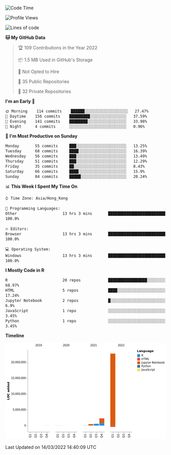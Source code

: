 

<!--**wt12318/wt12318** is a ✨ _special_ ✨ repository because its `README.md` (this file) appears on your GitHub profile.-->

<!--START_SECTION:waka-->
![Code Time](http://img.shields.io/badge/Code%20Time-18%20hrs%2016%20mins-blue)

![Profile Views](http://img.shields.io/badge/Profile%20Views-145-blue)

![Lines of code](https://img.shields.io/badge/From%20Hello%20World%20I%27ve%20Written-26%20Million%20lines%20of%20code-blue)

**🐱 My GitHub Data** 

> 🏆 109 Contributions in the Year 2022
 > 
> 📦 1.5 MB Used in GitHub's Storage 
 > 
> 🚫 Not Opted to Hire
 > 
> 📜 35 Public Repositories 
 > 
> 🔑 32 Private Repositories  
 > 
**I'm an Early 🐤** 

```text
🌞 Morning    114 commits    ██████░░░░░░░░░░░░░░░░░░░   27.47% 
🌆 Daytime    156 commits    █████████░░░░░░░░░░░░░░░░   37.59% 
🌃 Evening    141 commits    ████████░░░░░░░░░░░░░░░░░   33.98% 
🌙 Night      4 commits      ░░░░░░░░░░░░░░░░░░░░░░░░░   0.96%

```
📅 **I'm Most Productive on Sunday** 

```text
Monday       55 commits     ███░░░░░░░░░░░░░░░░░░░░░░   13.25% 
Tuesday      68 commits     ████░░░░░░░░░░░░░░░░░░░░░   16.39% 
Wednesday    56 commits     ███░░░░░░░░░░░░░░░░░░░░░░   13.49% 
Thursday     51 commits     ███░░░░░░░░░░░░░░░░░░░░░░   12.29% 
Friday       35 commits     ██░░░░░░░░░░░░░░░░░░░░░░░   8.43% 
Saturday     66 commits     ████░░░░░░░░░░░░░░░░░░░░░   15.9% 
Sunday       84 commits     █████░░░░░░░░░░░░░░░░░░░░   20.24%

```


📊 **This Week I Spent My Time On** 

```text
⌚︎ Time Zone: Asia/Hong_Kong

💬 Programming Languages: 
Other                    13 hrs 3 mins       █████████████████████████   100.0%

🔥 Editors: 
Browser                  13 hrs 3 mins       █████████████████████████   100.0%

💻 Operating System: 
Windows                  13 hrs 3 mins       █████████████████████████   100.0%

```

**I Mostly Code in R** 

```text
R                        20 repos            █████████████████░░░░░░░░   68.97% 
HTML                     5 repos             ████░░░░░░░░░░░░░░░░░░░░░   17.24% 
Jupyter Notebook         2 repos             █░░░░░░░░░░░░░░░░░░░░░░░░   6.9% 
JavaScript               1 repo              ░░░░░░░░░░░░░░░░░░░░░░░░░   3.45% 
Python                   1 repo              ░░░░░░░░░░░░░░░░░░░░░░░░░   3.45%

```


**Timeline**

![Chart not found](https://raw.githubusercontent.com/wt12318/wt12318/main/charts/bar_graph.png) 


 Last Updated on 14/03/2022 14:40:09 UTC
<!--END_SECTION:waka-->


